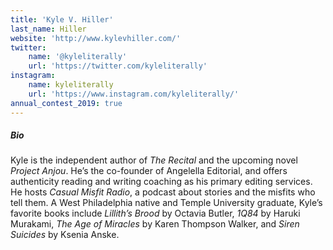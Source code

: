 ```yaml
---
title: 'Kyle V. Hiller'
last_name: Hiller
website: 'http://www.kylevhiller.com/'
twitter:
    name: '@kyleliterally'
    url: 'https://twitter.com/kyleliterally'
instagram:
    name: kyleliterally
    url: 'https://www.instagram.com/kyleliterally/'
annual_contest_2019: true
---
```


##### Bio

Kyle is the independent author of _The Recital_ and the upcoming novel _Project Anjou_. He’s the co-founder of Angelella Editorial, and offers authenticity reading and writing coaching as his primary editing services. He hosts _Casual Misfit Radio_, a podcast about stories and the misfits who tell them.  A West Philadelphia native and Temple University graduate, Kyle’s favorite books include _Lillith’s Brood_ by Octavia Butler, _1Q84_ by Haruki Murakami, _The Age of Miracles_ by Karen Thompson Walker, and _Siren Suicides_ by Ksenia Anske.